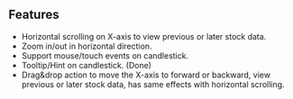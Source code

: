 ## Features

* Horizontal scrolling on X-axis to view previous or later stock data.
* Zoom in/out in horizontal direction.
* Support mouse/touch events on candlestick.
* Tooltip/Hint on candlestick. (Done)
* Drag&drop action to move the X-axis to forward or backward, view previous or later stock data, has same effects with horizontal scrolling. 